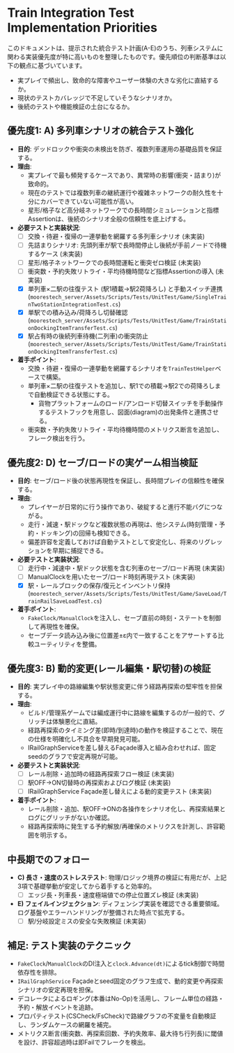 # Train Integration Test Implementation Priorities

このドキュメントは、提示された統合テスト計画(A-E)のうち、列車システムに関わる実装優先度が特に高いものを整理したものです。優先順位の判断基準は以下の観点に基づいています。

- 実プレイで頻出し、致命的な障害やユーザー体験の大きな劣化に直結するか。
- 現状のテストカバレッジで不足していそうなシナリオか。
- 後続のテストや機能検証の土台になるか。

## 優先度1: A) 多列車シナリオの統合テスト強化
- **目的**: デッドロックや衝突の未検出を防ぎ、複数列車運用の基礎品質を保証する。
- **理由**:
  - 実プレイで最も頻発するケースであり、異常時の影響(衝突・詰まり)が致命的。
  - 現在のテストでは複数列車の継続運行や複雑ネットワークの耐久性を十分にカバーできていない可能性が高い。
  - 星形/格子など高分岐ネットワークでの長時間シミュレーションと指標Assertionは、後続のシナリオ全般の信頼性を底上げする。
- **必要テストと実装状況**:
  - [ ] 交換・待避・復帰の一連挙動を網羅する多列車シナリオ (未実装)
  - [ ] 先詰まりシナリオ: 先頭列車が駅で長時間停止し後続が手前ノードで待機するケース (未実装)
  - [ ] 星形/格子ネットワークでの長時間運転と衝突ゼロ検証 (未実装)
  - [ ] 衝突数・予約失敗リトライ・平均待機時間など指標Assertionの導入 (未実装)
  - [x] 単列車×二駅の往復テスト (駅1積載→駅2荷降ろし) と手動スイッチ連携 (`moorestech_server/Assets/Scripts/Tests/UnitTest/Game/SingleTrainTwoStationIntegrationTest.cs`)
  - [x] 単駅での積み込み/荷降ろし切替確認 (`moorestech_server/Assets/Scripts/Tests/UnitTest/Game/TrainStationDockingItemTransferTest.cs`)
  - [x] 駅占有時の後続列車待機(二列車)の衝突防止 (`moorestech_server/Assets/Scripts/Tests/UnitTest/Game/TrainStationDockingItemTransferTest.cs`)
- **着手ポイント**:
  - 交換・待避・復帰の一連挙動を網羅するシナリオを`TrainTestHelper`ベースで構築。
  - 単列車×二駅の往復テストを追加し、駅1での積載→駅2での荷降ろしまで自動検証できる状態にする。
    - 貨物プラットフォームのロード/アンロード切替スイッチを手動操作するテストフックを用意し、図面(diagram)の出発条件と連携させる。
  - 衝突数・予約失敗リトライ・平均待機時間のメトリクス断言を追加し、フレーク検出を行う。

## 優先度2: D) セーブ/ロードの実ゲーム相当検証
- **目的**: セーブ/ロード後の状態再現性を保証し、長時間プレイの信頼性を確保する。
- **理由**:
  - プレイヤーが日常的に行う操作であり、破綻すると進行不能バグにつながる。
  - 走行・減速・駅ドックなど複数状態の再現は、他システム(時刻管理・予約・ドッキング)の回帰も検知できる。
  - 偏差許容を定義しておけば自動テストとして安定化し、将来のリグレッションを早期に捕捉できる。
- **必要テストと実装状況**:
  - [ ] 走行中・減速中・駅ドック状態を含む列車のセーブ/ロード再現 (未実装)
  - [ ] ManualClockを用いたセーブ/ロード時刻再現テスト (未実装)
  - [x] 駅・レールブロックの保存/復元とインベントリ保持 (`moorestech_server/Assets/Scripts/Tests/UnitTest/Game/SaveLoad/TrainRailSaveLoadTest.cs`)
- **着手ポイント**:
  - `FakeClock/ManualClock`を注入し、セーブ直前の時刻・ステートを制御して再現性を確保。
  - セーブデータ読み込み後に位置差±ε内で一致することをアサートする比較ユーティリティを整備。

## 優先度3: B) 動的変更(レール編集・駅切替)の検証
- **目的**: 実プレイ中の路線編集や駅状態変更に伴う経路再探索の堅牢性を担保する。
- **理由**:
  - ビルド/管理系ゲームでは編成運行中に路線を編集するのが一般的で、グリッチは体験悪化に直結。
  - 経路再探索のタイミング差(即時/到達時)の動作を検証することで、現在の仕様を明確化し不具合を早期発見可能。
  - IRailGraphServiceを差し替えるFaçade導入と組み合わせれば、固定seedのグラフで安定再現が可能。
- **必要テストと実装状況**:
  - [ ] レール削除・追加時の経路再探索フロー検証 (未実装)
  - [ ] 駅OFF→ON切替時の再探索およびログ検証 (未実装)
  - [ ] IRailGraphService Façade差し替えによる動的変更テスト (未実装)
- **着手ポイント**:
  - レール削除・追加、駅OFF→ONの各操作をシナリオ化し、再探索結果とログにグリッチがないか確認。
  - 経路再探索時に発生する予約解放/再確保のメトリクスを計測し、許容範囲を明示する。

## 中長期でのフォロー
- **C) 長さ・速度のストレステスト**: 物理/ロジック境界の検証に有用だが、上記3項で基礎挙動が安定してから着手すると効率的。
  - [ ] エッジ長・列車長・速度極端値での停止位置ズレ検証 (未実装)
- **E) フェイルインジェクション**: ディフェンシブ実装を確認できる重要領域。ログ基盤やエラーハンドリングが整備された時点で拡充する。
  - [ ] 駅/分岐設定ミスの安全な失敗検証 (未実装)

## 補足: テスト実装のテクニック
- `FakeClock`/`ManualClock`のDI注入と`clock.Advance(dt)`によるtick制御で時間依存性を排除。
- `IRailGraphService` Façadeとseed固定のグラフ生成で、動的変更や再探索シナリオの安定再現を担保。
- デコレータによるロギング(本番はNo-Op)を活用し、フレーム単位の経路・予約・解放イベントを追跡。
- プロパティテスト(CSCheck/FsCheck)で路線グラフの不変量を自動検証し、ランダムケースの網羅を補完。
- メトリクス断言(衝突数、再探索回数、予約失敗率、最大待ち行列長)に閾値を設け、許容超過時は即Failでフレークを検出。

